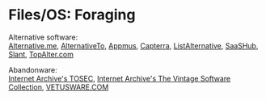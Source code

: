 # Files/OS: Foraging

Alternative software:  
[Alternative.me](https://alternative.me/),
[AlternativeTo](https://alternativeto.net/),
[Appmus](https://appmus.com/),
[Capterra](https://www.capterra.com/),
[ListAlternative](https://www.listalternative.com/),
[SaaSHub](https://www.saashub.com/),
[Slant](https://www.slant.co/),
[TopAlter.com](https://topalter.com/)

Abandonware:  
[Internet Archive's TOSEC](https://archive.org/details/tosec),
[Internet Archive's The Vintage Software Collection](https://archive.org/details/vintagesoftware),
[VETUSWARE.COM](https://vetusware.com/)
